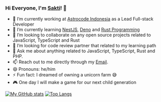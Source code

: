 ### Hi Everyone, I'm [Sakti](https://saktinugraha.github.io)! 👋

- 🔭 I’m currently working at [Astrocode Indonesia](http://astrocode.id) as a Lead Full-stack Developer
- 🌱 I’m currently learning [NestJS](https://docs.nestjs.com), [Deno](https://deno.land/) and [Rust Programming](rust-lang.org)
- 👯 I’m looking to collaborate on any open source projects related to JavaScript, TypeScript and Rust
- 🤔 I’m looking for code review partner that related to my learning path
- 💬 Ask me about anything related to JavaScript, TypeScript, Rust and PHP.
- 📫 Reach out to me directly through my [Email](mailto:saktinugraha24@gmail.com).
- 😄 Pronouns: he/him
- ⚡ Fun fact: I dreamed of owning a unicorn farm 😅
- 🎮 One day I will make a game for our next child generation

[![My GitHub stats](https://github-readme-stats.vercel.app/api?username=saktinugraha&count_private=true&show_icons=true&theme=dark)](https://github.com/saktinugraha/github-readme-stats) [![Top Langs](https://github-readme-stats.vercel.app/api/top-langs/?username=saktinugraha&layout=compact&theme=dark)](https://github.com/saktinugraha/github-readme-stats)
